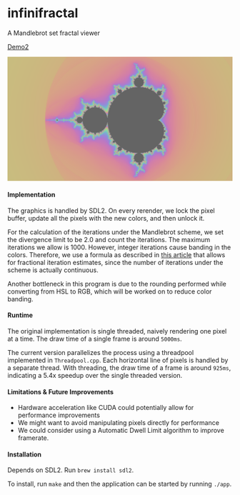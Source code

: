 # infinifractal

A Mandlebrot set fractal viewer

[Demo2](https://www.youtube.com/watch?v=PQSSzZF0RlU)

![Demo1](demo1.png)

#### Implementation

The graphics is handled by SDL2. On every rerender, we lock the pixel buffer, update all the pixels with the new colors, and then unlock it.

For the calculation of the iterations under the Mandlebrot scheme, we set the divergence limit to be 2.0 and count the iterations. The maximum
iterations we allow is 1000. However, integer iterations cause banding in the colors. Therefore, we use a formula as described in 
[this article](https://rubenvannieuwpoort.nl/posts/smooth-iteration-count-for-the-mandelbrot-set) that allows for fractional iteration estimates, 
since the number of iterations under the scheme is actually continuous.

Another bottleneck in this program is due to the rounding performed while converting from HSL to RGB, which will be worked on to reduce color banding.

#### Runtime

The original implementation is single threaded, naively rendering one pixel at a time. The draw time of a single frame is around `5000ms`.

The current version parallelizes the process using a threadpool implemented in `Threadpool.cpp`. Each horizontal line of pixels is handled by a separate thread.
With threading, the draw time of a frame is around `925ms`, indicating a 5.4x speedup over the single threaded version.

#### Limitations & Future Improvements

- Hardware acceleration like CUDA could potentially allow for performance improvements
- We might want to avoid manipulating pixels directly for performance
- We could consider using a Automatic Dwell Limit algorithm to improve framerate.

#### Installation

Depends on SDL2. Run `brew install sdl2`.

To install, run `make` and then the application can be started by running `./app`.
